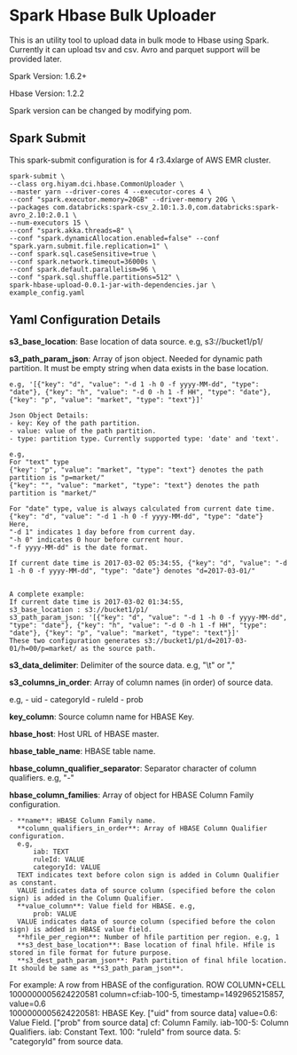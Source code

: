 
# Spark Hbase Bulk Uploader

This is an utility tool to upload data in bulk mode to Hbase using Spark. Currently it can upload tsv and csv. Avro and parquet support will be provided later. 
	
Spark Version: 1.6.2+

Hbase Version: 1.2.2

Spark version can be changed by modifying pom.

## Spark Submit
This spark-submit configuration is for 4 r3.4xlarge of AWS EMR cluster.

	spark-submit \
	--class org.hiyam.dci.hbase.CommonUploader \
	--master yarn --driver-cores 4 --executor-cores 4 \
	--conf "spark.executor.memory=20GB" --driver-memory 20G \
	--packages com.databricks:spark-csv_2.10:1.3.0,com.databricks:spark-avro_2.10:2.0.1 \
	--num-executors 15 \
	--conf "spark.akka.threads=8" \
	--conf "spark.dynamicAllocation.enabled=false" --conf "spark.yarn.submit.file.replication=1" \
	--conf spark.sql.caseSensitive=true \
	--conf spark.network.timeout=36000s \
	--conf spark.default.parallelism=96 \
	--conf "spark.sql.shuffle.partitions=512" \
	spark-hbase-upload-0.0.1-jar-with-dependencies.jar \
	example_config.yaml

## Yaml Configuration Details

**s3_base_location**: Base location of data source. e.g, s3://bucket1/p1/

**s3_path_param_json**: Array of json object. Needed for dynamic path partition. It must be empty string when data exists in the base location. 

	e.g, '[{"key": "d", "value": "-d 1 -h 0 -f yyyy-MM-dd", "type": "date"}, {"key": "h", "value": "-d 0 -h 1 -f HH", "type": "date"}, {"key": "p", "value": "market", "type": "text"}]'

	Json Object Details:
	- key: Key of the path partition.
	- value: value of the path partition.
	- type: partition type. Currently supported type: 'date' and 'text'.

	e.g, 
	For "text" type
	{"key": "p", "value": "market", "type": "text"} denotes the path partition is "p=market/"
	{"key": "", "value": "market", "type": "text"} denotes the path partition is "market/"

	For "date" type, value is always calculated from current date time. 
	{"key": "d", "value": "-d 1 -h 0 -f yyyy-MM-dd", "type": "date"}
	Here, 	
	"-d 1" indicates 1 day before from current day.
	"-h 0" indicates 0 hour before current hour.
	"-f yyyy-MM-dd" is the date format. 

	If current date time is 2017-03-02 05:34:55, {"key": "d", "value": "-d 1 -h 0 -f yyyy-MM-dd", "type": "date"} denotes "d=2017-03-01/"


	A complete example: 
	If current date time is 2017-03-02 01:34:55,
	s3_base_location : s3://bucket1/p1/
	s3_path_param_json: '[{"key": "d", "value": "-d 1 -h 0 -f yyyy-MM-dd", "type": "date"}, {"key": "h", "value": "-d 0 -h 1 -f HH", "type": "date"}, {"key": "p", "value": "market", "type": "text"}]'
	These two configuration generates s3://bucket1/p1/d=2017-03-01/h=00/p=market/ as the source path.

**s3_data_delimiter**: Delimiter of the source data. e.g, "\\t" or ","

**s3_columns_in_order**: Array of column names (in order) of source data.

e.g,
    - uid
    - categoryId
    - ruleId
    - prob

**key_column**: Source column name for HBASE Key. 

**hbase_host**: Host URL of HBASE master. 

**hbase_table_name**: HBASE table name.

**hbase_column_qualifier_separator**: Separator character of column qualifiers. e.g, "-"

**hbase_column_families**: Array of object for HBASE Column Family configuration.
    
    - **name**: HBASE Column Family name.
      **column_qualifiers_in_order**: Array of HBASE Column Qualifier configuration. 
      e.g, 
          iab: TEXT
          ruleId: VALUE
          categoryId: VALUE
      TEXT indicates text before colon sign is added in Column Qualifier as constant. 
      VALUE indicates data of source column (specified before the colon sign) is added in the Column Qualifier.
      **value_column**: Value field for HBASE. e.g,
          prob: VALUE
      VALUE indicates data of source column (specified before the colon sign) is added in HBASE value field.     
      **hfile_per_region**: Number of hfile partition per region. e.g, 1
      **s3_dest_base_location**: Base location of final hfile. Hfile is stored in file format for future purpose. 
      **s3_dest_path_param_json**: Path partition of final hfile location. It should be same as **s3_path_param_json**.

For example: A row from HBASE of the configuration.
	  ROW                                            COLUMN+CELL                                                                                                                           
 	  1000000005624220581                           column=cf:iab-100-5, timestamp=1492965215857, value=0.6  
1000000005624220581: HBASE Key. ["uid" from source data]
value=0.6: Value Field. ["prob" from source data]
cf: Column Family.
iab-100-5: Column Qualifiers. 
	iab: Constant Text.
	100: "ruleId"  from source data.
	5: "categoryId" from source data.
